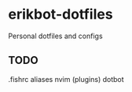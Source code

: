 

# erikbot-dotfiles
Personal dotfiles and configs

## TODO
.fishrc aliases
nvim (plugins)
dotbot



